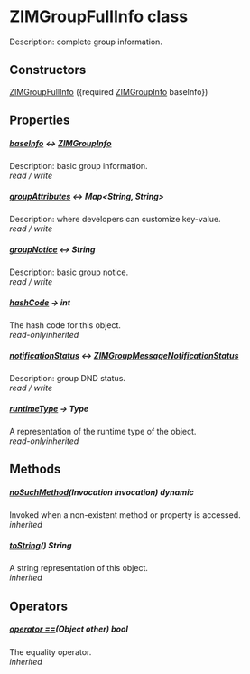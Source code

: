


# ZIMGroupFullInfo class









<p>Description: complete group information.</p>




## Constructors

[ZIMGroupFullInfo](../zego_uikit_prebuilt_live_audio_room/ZIMGroupFullInfo/ZIMGroupFullInfo.md) ({required [ZIMGroupInfo](../zego_uikit_prebuilt_live_audio_room/ZIMGroupInfo-class.md) baseInfo})

   


## Properties

##### [baseInfo](../zego_uikit_prebuilt_live_audio_room/ZIMGroupFullInfo/baseInfo.md) &#8596; [ZIMGroupInfo](../zego_uikit_prebuilt_live_audio_room/ZIMGroupInfo-class.md)



Description: basic group information.  
_<span class="feature">read / write</span>_



##### [groupAttributes](../zego_uikit_prebuilt_live_audio_room/ZIMGroupFullInfo/groupAttributes.md) &#8596; Map&lt;String, String>



Description: where developers can customize key-value.  
_<span class="feature">read / write</span>_



##### [groupNotice](../zego_uikit_prebuilt_live_audio_room/ZIMGroupFullInfo/groupNotice.md) &#8596; String



Description: basic group notice.  
_<span class="feature">read / write</span>_



##### [hashCode](../zego_uikit_prebuilt_live_audio_room/ZIMGroupFullInfo/hashCode.md) &#8594; int



The hash code for this object.  
_<span class="feature">read-only</span><span class="feature">inherited</span>_



##### [notificationStatus](../zego_uikit_prebuilt_live_audio_room/ZIMGroupFullInfo/notificationStatus.md) &#8596; [ZIMGroupMessageNotificationStatus](../zego_uikit_prebuilt_live_audio_room/ZIMGroupMessageNotificationStatus.md)



Description: group DND status.  
_<span class="feature">read / write</span>_



##### [runtimeType](../zego_uikit_prebuilt_live_audio_room/ZIMGroupFullInfo/runtimeType.md) &#8594; Type



A representation of the runtime type of the object.  
_<span class="feature">read-only</span><span class="feature">inherited</span>_





## Methods

##### [noSuchMethod](../zego_uikit_prebuilt_live_audio_room/ZIMGroupFullInfo/noSuchMethod.md)(Invocation invocation) dynamic



Invoked when a non-existent method or property is accessed.  
_<span class="feature">inherited</span>_



##### [toString](../zego_uikit_prebuilt_live_audio_room/ZIMGroupFullInfo/toString.md)() String



A string representation of this object.  
_<span class="feature">inherited</span>_





## Operators

##### [operator ==](../zego_uikit_prebuilt_live_audio_room/ZIMGroupFullInfo/operator_equals.md)(Object other) bool



The equality operator.  
_<span class="feature">inherited</span>_















